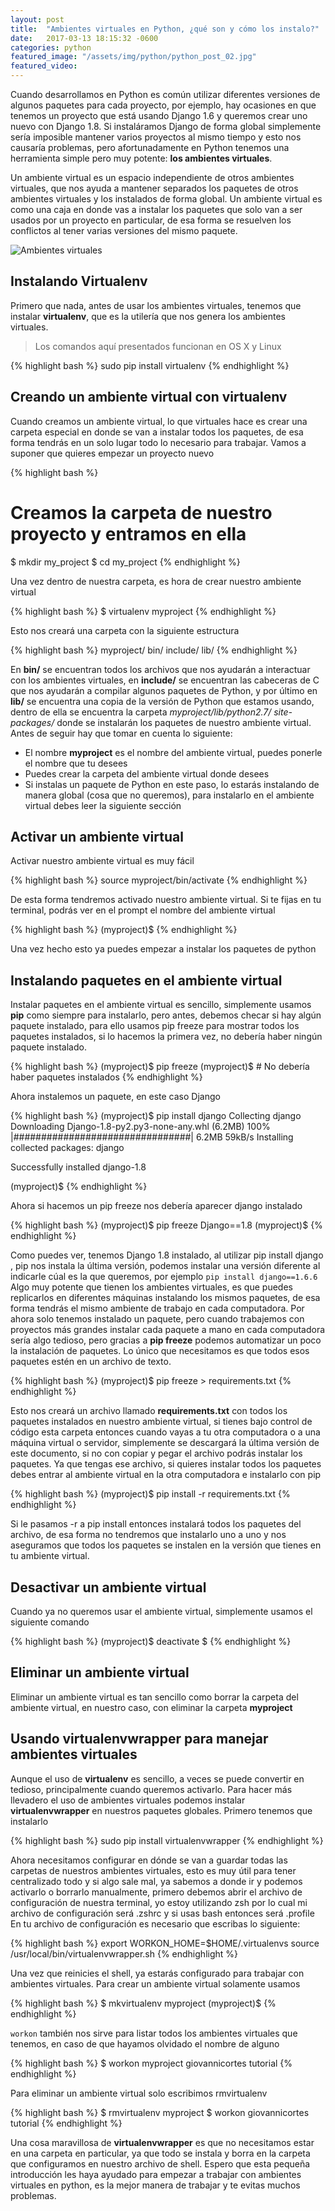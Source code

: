 ```yaml
---
layout: post
title:  "Ambientes virtuales en Python, ¿qué son y cómo los instalo?"
date:   2017-03-13 18:15:32 -0600
categories: python
featured_image: "/assets/img/python/python_post_02.jpg"
featured_video:
---
```



Cuando desarrollamos en Python es común utilizar diferentes versiones de algunos 
paquetes para cada proyecto, por ejemplo, hay ocasiones en que tenemos un 
proyecto que está usando Django 1.6 y queremos crear uno nuevo con Django 1.8. 
Si instaláramos Django de forma global simplemente sería imposible mantener 
varios proyectos al mismo tiempo y esto nos causaría problemas, pero 
afortunadamente en Python tenemos una herramienta simple pero muy 
potente: <strong>los ambientes virtuales</strong>.

Un ambiente virtual es un espacio independiente de otros ambientes virtuales, 
que nos ayuda a mantener separados los paquetes de otros ambientes virtuales 
y los instalados de forma global. Un ambiente virtual es como una caja en donde 
vas a instalar los paquetes que solo van a ser usados por un proyecto en 
particular, de esa forma se resuelven los conflictos al tener varias 
versiones del mismo paquete.

<img src="https://res.cloudinary.com/gidrek/image/upload/c_scale,w_839/v1435783855/ambientes_virtuales.001_ojo1bv.jpg" alt="Ambientes virtuales" />

<h2>Instalando Virtualenv</h2>

Primero que nada, antes de usar los ambientes virtuales, tenemos que 
instalar <strong>virtualenv</strong>, que es la utilería que 
nos genera los ambientes virtuales.

<blockquote>
  Los comandos aquí presentados funcionan en OS X y Linux
</blockquote>

{% highlight bash %}
sudo pip install virtualenv
{% endhighlight %}

<h2>Creando un ambiente virtual con virtualenv</h2>

Cuando creamos un ambiente virtual, lo que virtuales hace es crear una 
carpeta especial en donde se van a instalar todos los paquetes, de esa forma 
tendrás en un solo lugar todo lo necesario para trabajar. Vamos a suponer que 
quieres empezar un proyecto nuevo

{% highlight bash %}
# Creamos la carpeta de nuestro proyecto y entramos en ella
$ mkdir my_project
$ cd my_project
{% endhighlight %}

Una vez dentro de nuestra carpeta, es hora de crear nuestro ambiente virtual

{% highlight bash %}
$ virtualenv myproject
{% endhighlight %}

Esto nos creará una carpeta con la siguiente estructura

{% highlight bash %}
myproject/
  bin/
  include/
  lib/
{% endhighlight %}

En <strong>bin/</strong> se encuentran todos los archivos que nos 
ayudarán a interactuar con los ambientes virtuales, en <strong>include/</strong> se 
encuentran las cabeceras de C que nos ayudarán a compilar algunos paquetes de Python, y 
por último en <strong>lib/</strong> se encuentra una copia de la versión de Python que 
estamos usando, dentro de ella se encuentra la carpeta <em>myproject/lib/python2.7/
site-packages/</em> donde se instalarán los paquetes de nuestro ambiente virtual. Antes 
de seguir hay que tomar en cuenta lo siguiente:

<ul>
<li>El nombre <strong>myproject</strong> es el nombre del ambiente virtual, puedes 
ponerle el nombre que tu desees</li>
<li>Puedes crear la carpeta del ambiente virtual donde desees</li>
<li>Si instalas un paquete de Python en este paso, lo estarás instalando de manera global
(cosa que no queremos), para instalarlo en el ambiente virtual debes leer la siguiente 
sección</li>
</ul>

<h2>Activar un ambiente virtual</h2>

Activar nuestro ambiente virtual es muy fácil

{% highlight bash %}
source myproject/bin/activate
{% endhighlight %}

De esta forma tendremos activado nuestro ambiente virtual. Si te fijas 
en tu terminal, podrás ver en el prompt el nombre del ambiente virtual

{% highlight bash %}
(myproject)$
{% endhighlight %}

Una vez hecho esto ya puedes empezar a instalar los paquetes de python

<h2>Instalando paquetes en el ambiente virtual</h2>

Instalar paquetes en el ambiente virtual es sencillo, simplemente usamos <strong>pip</strong> 
como siempre para instalarlo, pero antes, debemos checar si hay algún paquete instalado, 
para ello usamos pip freeze para mostrar todos los paquetes instalados, si lo hacemos la 
primera vez, no debería haber ningún paquete instalado.

{% highlight bash %}
(myproject)$ pip freeze
(myproject)$ # No debería haber paquetes instalados
{% endhighlight %}

Ahora instalemos un paquete, en este caso Django

{% highlight bash %}
(myproject)$ pip install django
Collecting django
Downloading Django-1.8-py2.py3-none-any.whl (6.2MB)
100% |################################| 6.2MB 59kB/s
Installing collected packages: django

Successfully installed django-1.8

(myproject)$
{% endhighlight %}

Ahora si hacemos un pip freeze nos debería aparecer django instalado

{% highlight bash %}
(myproject)$ pip freeze
Django==1.8
(myproject)$
{% endhighlight %}

Como puedes ver, tenemos Django 1.8 instalado, al utilizar pip install django , pip nos 
instala la última versión, podemos instalar una versión diferente al indicarle cúal es 
la que queremos, por ejemplo `pip install django==1.6.6` Algo muy potente que tienen los 
ambientes virtuales, es que puedes replicarlos en diferentes máquinas instalando los 
mismos paquetes, de esa forma tendrás el mismo ambiente de trabajo en cada computadora. 
Por ahora solo tenemos instalado un paquete, pero cuando trabajemos con proyectos más 
grandes instalar cada paquete a mano en cada computadora sería algo tedioso, pero 
gracias a <strong>pip freeze</strong> podemos automatizar un poco la instalación de 
paquetes. Lo único que necesitamos es que todos esos paquetes estén en un archivo de 
texto.

{% highlight bash %}
(myproject)$ pip freeze > requirements.txt
{% endhighlight %}

Esto nos creará un archivo llamado <strong>requirements.txt</strong> con todos los 
paquetes instalados en nuestro ambiente virtual, si tienes bajo control de código esta 
carpeta entonces cuando vayas a tu otra computadora o a una máquina virtual o servidor, 
simplemente se descargará la última versión de este documento, si no con copiar y pegar 
el archivo podrás instalar los paquetes. Ya que tengas ese archivo, si quieres instalar 
todos los paquetes debes entrar al ambiente virtual en la otra computadora e instalarlo 
con pip

{% highlight bash %}
(myproject)$ pip install -r requirements.txt
{% endhighlight %}


Si le pasamos -r a pip install entonces instalará todos los paquetes del archivo, de esa 
forma no tendremos que instalarlo uno a uno y nos aseguramos que todos los paquetes se 
instalen en la versión que tienes en tu ambiente virtual.

<h2>Desactivar un ambiente virtual</h2>

Cuando ya no queremos usar el ambiente virtual, simplemente usamos el siguiente comando

{% highlight bash %}
(myproject)$ deactivate
$
{% endhighlight %}

<h2>Eliminar un ambiente virtual</h2>

Eliminar un ambiente virtual es tan sencillo como borrar la carpeta del ambiente 
virtual, en nuestro caso, con eliminar la carpeta <strong>myproject</strong>

<h2>Usando virtualenvwrapper para manejar ambientes virtuales</h2>

Aunque el uso de <strong>virtualenv</strong> es sencillo, a veces se puede convertir en tedioso, principalmente cuando queremos activarlo. Para hacer más llevadero el uso de ambientes virtuales podemos instalar <strong>virtualenvwrapper</strong> en nuestros paquetes globales. Primero tenemos que instalarlo

{% highlight bash %}
sudo pip install virtualenvwrapper
{% endhighlight %}

Ahora necesitamos configurar en dónde se van a guardar todas las carpetas de nuestros 
ambientes virtuales, esto es muy útil para tener centralizado todo y si algo sale mal, 
ya sabemos a donde ir y podemos activarlo o borrarlo manualmente, primero debemos abrir 
el archivo de configuración de nuestra terminal, yo estoy utilizando zsh por lo cual mi 
archivo de configuración será .zshrc y si usas bash entonces será .profile En tu archivo 
de configuración es necesario que escribas lo siguiente:

{% highlight bash %}
export WORKON_HOME=$HOME/.virtualenvs
source /usr/local/bin/virtualenvwrapper.sh
{% endhighlight %}

Una vez que reinicies el shell, ya estarás configurado para trabajar con ambientes 
virtuales. Para crear un ambiente virtual solamente usamos

{% highlight bash %}
$ mkvirtualenv myproject
(myproject)$
{% endhighlight %}

`workon` también nos sirve para listar todos los ambientes virtuales que tenemos, en caso de que hayamos olvidado el nombre de alguno

{% highlight bash %}
$ workon
myproject
giovannicortes
tutorial
{% endhighlight %}

Para eliminar un ambiente virtual solo escribimos rmvirtualenv

{% highlight bash %}
$ rmvirtualenv myproject
$ workon
giovannicortes
tutorial
{% endhighlight %}

Una cosa maravillosa de <strong>virtualenvwrapper</strong> es que no necesitamos estar 
en una carpeta en particular, ya que todo se instala y borra en la carpeta que 
configuramos en nuestro archivo de shell. Espero que esta pequeña introducción les haya 
ayudado para empezar a trabajar con ambientes virtuales en python, es la mejor manera de 
trabajar y te evitas muchos problemas.
